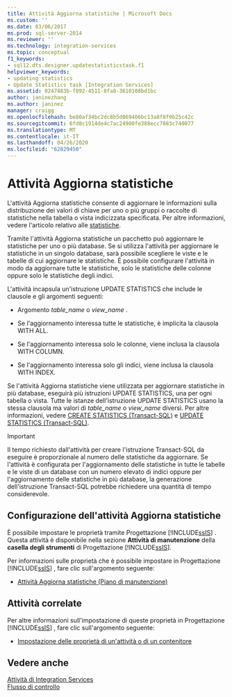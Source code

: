 ```yaml
---
title: Attività Aggiorna statistiche | Microsoft Docs
ms.custom: ''
ms.date: 03/06/2017
ms.prod: sql-server-2014
ms.reviewer: ''
ms.technology: integration-services
ms.topic: conceptual
f1_keywords:
- sql12.dts.designer.updatestatisticstask.f1
helpviewer_keywords:
- updating statistics
- Update Statistics task [Integration Services]
ms.assetid: 0247483b-f092-4511-8fa8-3610108bd1bc
author: janinezhang
ms.author: janinez
manager: craigg
ms.openlocfilehash: be80af34bc2dc8b5d069406bc13a8f8f9b25c42c
ms.sourcegitcommit: 6fd8c1914de4c7ac24900fe388ecc7883c740077
ms.translationtype: MT
ms.contentlocale: it-IT
ms.lasthandoff: 04/26/2020
ms.locfileid: "62829450"
---
```

# <a name="update-statistics-task"></a>Attività Aggiorna statistiche
  L'attività Aggiorna statistiche consente di aggiornare le informazioni sulla distribuzione dei valori di chiave per uno o più gruppi o raccolte di statistiche nella tabella o vista indicizzata specificata. Per altre informazioni, vedere l'articolo relativo alle [statistiche](../../relational-databases/statistics/statistics.md).  
  
 Tramite l'attività Aggiorna statistiche un pacchetto può aggiornare le statistiche per uno o più database. Se si utilizza l'attività per aggiornare le statistiche in un singolo database, sarà possibile scegliere le viste e le tabelle di cui aggiornare le statistiche. È possibile configurare l'attività in modo da aggiornare tutte le statistiche, solo le statistiche delle colonne oppure solo le statistiche degli indici.  
  
 L'attività incapsula un'istruzione UPDATE STATISTICS che include le clausole e gli argomenti seguenti:  
  
-   Argomento *table_name* o *view_name* .  
  
-   Se l'aggiornamento interessa tutte le statistiche, è implicita la clausola WITH ALL.  
  
-   Se l'aggiornamento interessa solo le colonne, viene inclusa la clausola WITH COLUMN.  
  
-   Se l'aggiornamento interessa solo gli indici, viene inclusa la clausola WITH INDEX.  
  
 Se l'attività Aggiorna statistiche viene utilizzata per aggiornare statistiche in più database, eseguirà più istruzioni UPDATE STATISTICS, una per ogni tabella o vista. Tutte le istanze dell'istruzione UPDATE STATISTICS usano la stessa clausola ma valori di *table_name* o *view_name* diversi. Per altre informazioni, vedere [CREATE STATISTICS &#40;Transact-SQL&#41;](/sql/t-sql/statements/create-statistics-transact-sql) e [UPDATE STATISTICS &#40;Transact-SQL&#41;](/sql/t-sql/statements/update-statistics-transact-sql).  
  
> [!IMPORTANT]  
>  Il tempo richiesto dall'attività per creare l'istruzione Transact-SQL da eseguire è proporzionale al numero delle statistiche da aggiornare. Se l'attività è configurata per l'aggiornamento delle statistiche in tutte le tabelle e le viste di un database con un numero elevato di indici oppure per l'aggiornamento delle statistiche in più database, la generazione dell'istruzione Transact-SQL potrebbe richiedere una quantità di tempo considerevole.  
  
## <a name="configuration-of-the-update-statistics-task"></a>Configurazione dell'attività Aggiorna statistiche  
 È possibile impostare le proprietà tramite Progettazione [!INCLUDE[ssIS](../../../includes/ssis-md.md)] . Questa attività è disponibile nella sezione **Attività di manutenzione** della **casella degli strumenti** di Progettazione [!INCLUDE[ssIS](../../../includes/ssis-md.md)].  
  
 Per informazioni sulle proprietà che è possibile impostare in Progettazione [!INCLUDE[ssIS](../../../includes/ssis-md.md)] , fare clic sull'argomento seguente:  
  
-   [Attività Aggiorna statistiche &#40;Piano di manutenzione&#41;](../../relational-databases/maintenance-plans/update-statistics-task-maintenance-plan.md)  
  
## <a name="related-tasks"></a>Attività correlate  
 Per altre informazioni sull'impostazione di queste proprietà in Progettazione [!INCLUDE[ssIS](../../../includes/ssis-md.md)] , fare clic sull'argomento seguente:  
  
-   [Impostazione delle proprietà di un'attività o di un contenitore](../set-the-properties-of-a-task-or-container.md)  
  
## <a name="see-also"></a>Vedere anche  
 [Attività di Integration Services](integration-services-tasks.md)   
 [Flusso di controllo](control-flow.md)  
  
  
